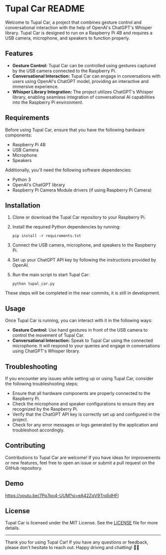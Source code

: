# Tupal Car README

Welcome to Tupal Car, a project that combines gesture control and conversational interaction with the help of OpenAI's ChatGPT's Whisper library. 
Tupal Car is designed to run on a Raspberry Pi 4B and requires a USB camera, microphone, and speakers to function properly.

## Features

- **Gesture Control:** Tupal Car can be controlled using gestures captured by the USB camera connected to the Raspberry Pi.
- **Conversational Interaction:** Tupal Car can engage in conversations with users using OpenAI's ChatGPT model, providing an interactive and immersive experience.
- **Whisper Library Integration:** The project utilizes ChatGPT's Whisper library, enabling seamless integration of conversational AI capabilities into the Raspberry Pi environment.

## Requirements

Before using Tupal Car, ensure that you have the following hardware components:

- Raspberry Pi 4B
- USB Camera
- Microphone
- Speakers

Additionally, you'll need the following software dependencies:

- Python 3
- OpenAI's ChatGPT library
- Raspberry Pi Camera Module drivers (if using Raspberry Pi Camera)

## Installation

1. Clone or download the Tupal Car repository to your Raspberry Pi.
2. Install the required Python dependencies by running:

   ```
   pip install -r requirements.txt
   ```

3. Connect the USB camera, microphone, and speakers to the Raspberry Pi.
4. Set up your ChatGPT API key by following the instructions provided by OpenAI.
5. Run the main script to start Tupal Car:

   ```
   python tupal_car.py
   ```
These steps will be completed in the near commits, it is still in development.
## Usage

Once Tupal Car is running, you can interact with it in the following ways:

- **Gesture Control:** Use hand gestures in front of the USB camera to control the movement of Tupal Car.
- **Conversational Interaction:** Speak to Tupal Car using the connected microphone. It will respond to your queries and engage in conversations using ChatGPT's Whisper library.

## Troubleshooting

If you encounter any issues while setting up or using Tupal Car, consider the following troubleshooting steps:

- Ensure that all hardware components are properly connected to the Raspberry Pi.
- Check the microphone and speaker configurations to ensure they are recognized by the Raspberry Pi.
- Verify that the ChatGPT API key is correctly set up and configured in the project.
- Check for any error messages or logs generated by the application and troubleshoot accordingly.

## Contributing

Contributions to Tupal Car are welcome! If you have ideas for improvements or new features, feel free to open an issue or submit a pull request on the GitHub repository.

## Demo

https://youtu.be/7Pp7po4-UUM?si=eA42ZqV9Trq5dHFl

## License

Tupal Car is licensed under the MIT License. See the [LICENSE](LICENSE) file for more details.

---

Thank you for using Tupal Car! If you have any questions or feedback, please don't hesitate to reach out. Happy driving and chatting! 🚗💬

